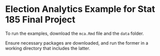 # Election Analytics Example for Stat 185 Final Project

To run the examples, download the `mca.Rmd` file and the `data` folder. 

Ensure necessary packages are downloaded, and run the former in a working directory that includes the latter.

